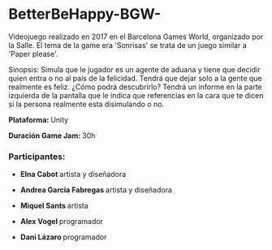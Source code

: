 # BetterBeHappy-BGW-

Videojuego realizado en 2017 en el Barcelona Games World, organizado por la Salle. 
El tema de la game era 'Sonrisas' se trata de un juego similar a 'Paper please'. 


<p> Sinopsis:  Simula que le jugador es un agente de aduana y tiene que decidir quien entra o no al país de la felicidad. Tendrá que dejar solo a la gente que realmente es feliz. ¿Cómo podrá descubrirlo? Tendrá un informe en la parte izquierda de la pantalla que le indica que referencias en la cara que te dicen si la persona realmente esta disimulando o no. </p>



<p><b>Plataforma: </b> Unity </p>
<p><b>Duración Game Jam: </b> 30h </p>

<h3> Participantes: </h3>
<ul>
  <li><p><b>Elna Cabot </b>  artista y diseñadora </p></li>
  <li><p><b>Andrea Garcia Fabregas </b>  artista y diseñadora </p></li>
  <li><p><b> Miquel Sants </b>  artista </p></li>
  <li><p><b>Alex Vogel </b>  programador </p></li>
  <li><p><b>Dani Lázaro </b>  programador </p></li>
 </ul>
